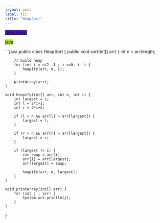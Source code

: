```yaml
---
layout: post
label: til
title: "HeapSort"
---
```


<p>
  
  <span class="issue-label" style="background-color: #4018ba">Algorithms</span>
  
  <span class="issue-label" style="background-color: #ADE619">java</span>
  
</p>
```java
public class HeapSort {
    public void sort(int[] arr) {
        int n = arr.length;

        // build heap
        for (int i = n/2 -1 ; i >=0; i--) {
            heapify(arr, n, i);
        }

        printArray(arr);
    }

    void heapify(int[] arr, int n, int i) {
        int largest = i;
        int l = 2*i+1;
        int r = 2*i+2;

        if (l < n && arr[l] > arr[largest]) {
            largest = l;
        }

        if (r < n && arr[r] > arr[largest]) {
            largest = r;
        }

        if (largest != i) {
            int swap = arr[i];
            arr[i] = arr[largest];
            arr[largest] = swap;

            heapify(arr, n, largest);
        }
    }

    void printArray(int[] arr) {
        for (int j : arr) {
            System.out.println(j);
        }
    }
}
```

